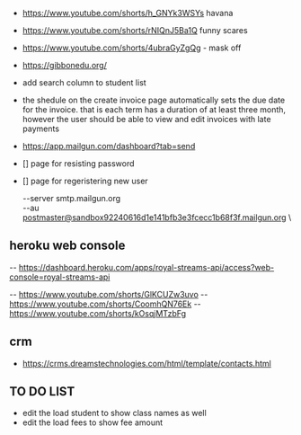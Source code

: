 - https://www.youtube.com/shorts/h_GNYk3WSYs havana
- https://www.youtube.com/shorts/rNIQnJ5Ba1Q funny scares
- https://www.youtube.com/shorts/4ubraGyZgQg - mask off
- https://gibbonedu.org/
- add search column to student list
- the shedule on the create invoice page automatically sets the due date for the invoice. that is each term has a duration of at least three month, however the user should be able to view and edit invoices with late payments
- https://app.mailgun.com/dashboard?tab=send

- [] page for resisting password
- [] page for regeristering new user


  	--server smtp.mailgun.org \
  	--au postmaster@sandbox92240616d1e141bfb3e3fcecc1b68f3f.mailgun.org \

## heroku web console
-- https://dashboard.heroku.com/apps/royal-streams-api/access?web-console=royal-streams-api

 -- https://www.youtube.com/shorts/GlKCUZw3uvo
 -- https://www.youtube.com/shorts/CoomhQN76Ek
 -- https://www.youtube.com/shorts/kOsqjMTzbFg

## crm 
- https://crms.dreamstechnologies.com/html/template/contacts.html



## TO DO LIST

- edit the load student to show class names as well
- edit the load fees to show fee amount 